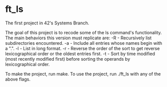 # ft_ls
The first project in 42's Systems Branch.

The goal of this project is to recode some of the ls command's functionality.  The main behaviors this version must replicate are:
-R - Recursively list subdirectories encountered.
-a - Include all entries whose names begin with a ".".
-l - List in long format.
-r - Reverse the order of the sort to get reverse lexicographical order or the oldest entries first.
-t - Sort by time modified (most recently modified first) before sorting the operands by lexicographical order.

To make the project, run make.
To use the project, run ./ft_ls with any of the above flags.